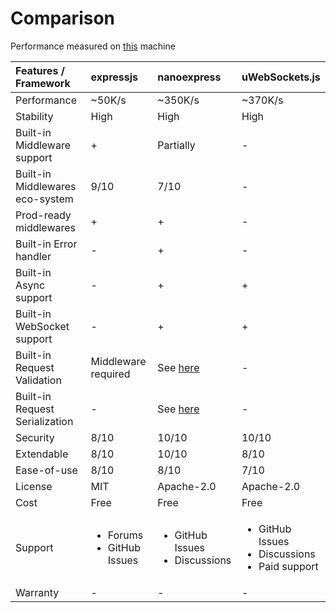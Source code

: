 # Comparison

Performance measured on [this](https://github.com/nanoexpress/nanoexpress-vps-bench#machine) machine

<table>
  <thead>
    <tr>
      <th style="text-align:left">Features / Framework</th>
      <th style="text-align:left">expressjs</th>
      <th style="text-align:left">nanoexpress</th>
      <th style="text-align:left">uWebSockets.js</th>
    </tr>
  </thead>
  <tbody>
    <tr>
      <td style="text-align:left">Performance</td>
      <td style="text-align:left">~50K/s</td>
      <td style="text-align:left">~350K/s</td>
      <td style="text-align:left">~370K/s</td>
    </tr>
    <tr>
      <td style="text-align:left">Stability</td>
      <td style="text-align:left">High</td>
      <td style="text-align:left">High</td>
      <td style="text-align:left">High</td>
    </tr>
    <tr>
      <td style="text-align:left">Built-in Middleware support</td>
      <td style="text-align:left">+</td>
      <td style="text-align:left">Partially</td>
      <td style="text-align:left">-</td>
    </tr>
    <tr>
      <td style="text-align:left">Built-in Middlewares eco-system</td>
      <td style="text-align:left">9/10</td>
      <td style="text-align:left">7/10</td>
      <td style="text-align:left">-</td>
    </tr>
    <tr>
      <td style="text-align:left">Prod-ready middlewares</td>
      <td style="text-align:left">+</td>
      <td style="text-align:left">+</td>
      <td style="text-align:left">-</td>
    </tr>
    <tr>
      <td style="text-align:left">Built-in Error handler</td>
      <td style="text-align:left">-</td>
      <td style="text-align:left">+</td>
      <td style="text-align:left">-</td>
    </tr>
    <tr>
      <td style="text-align:left">Built-in Async support</td>
      <td style="text-align:left">-</td>
      <td style="text-align:left">+</td>
      <td style="text-align:left">+</td>
    </tr>
    <tr>
      <td style="text-align:left">Built-in WebSocket support</td>
      <td style="text-align:left">-</td>
      <td style="text-align:left">+</td>
      <td style="text-align:left">+</td>
    </tr>
    <tr>
      <td style="text-align:left">Built-in Request Validation</td>
      <td style="text-align:left">Middleware required</td>
      <td style="text-align:left">See <a href="https://github.com/nanoexpress/middlewares">here</a>
      </td>
      <td style="text-align:left">-</td>
    </tr>
    <tr>
      <td style="text-align:left">Built-in Request Serialization</td>
      <td style="text-align:left">-</td>
      <td style="text-align:left">See <a href="https://github.com/nanoexpress/middlewares">here</a>
      </td>
      <td style="text-align:left">-</td>
    </tr>
    <tr>
      <td style="text-align:left">Security</td>
      <td style="text-align:left">8/10</td>
      <td style="text-align:left">10/10</td>
      <td style="text-align:left">10/10</td>
    </tr>
    <tr>
      <td style="text-align:left">Extendable</td>
      <td style="text-align:left">8/10</td>
      <td style="text-align:left">10/10</td>
      <td style="text-align:left">8/10</td>
    </tr>
    <tr>
      <td style="text-align:left">Ease-of-use</td>
      <td style="text-align:left">8/10</td>
      <td style="text-align:left">8/10</td>
      <td style="text-align:left">7/10</td>
    </tr>
    <tr>
      <td style="text-align:left">License</td>
      <td style="text-align:left">MIT</td>
      <td style="text-align:left">Apache-2.0</td>
      <td style="text-align:left">Apache-2.0</td>
    </tr>
    <tr>
      <td style="text-align:left">Cost</td>
      <td style="text-align:left">Free</td>
      <td style="text-align:left">Free</td>
      <td style="text-align:left">Free</td>
    </tr>
    <tr>
      <td style="text-align:left">Support</td>
      <td style="text-align:left">
        <ul>
          <li>Forums</li>
          <li>GitHub Issues</li>
        </ul>
      </td>
      <td style="text-align:left">
        <ul>
          <li>GitHub Issues</li>
          <li>Discussions</li>
        </ul>
      </td>
      <td style="text-align:left">
        <ul>
          <li>GitHub Issues</li>
          <li>Discussions</li>
          <li>Paid support</li>
        </ul>
      </td>
    </tr>
    <tr>
      <td style="text-align:left">Warranty</td>
      <td style="text-align:left">-</td>
      <td style="text-align:left">-</td>
      <td style="text-align:left">-</td>
    </tr>
  </tbody>
</table>


